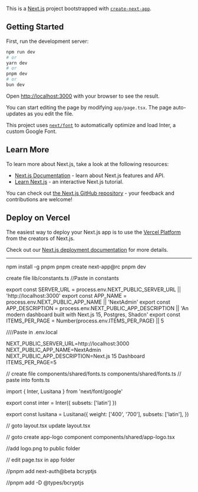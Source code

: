 This is a [Next.js](https://nextjs.org) project bootstrapped with [`create-next-app`](https://nextjs.org/docs/app/api-reference/create-next-app).

## Getting Started

First, run the development server:

```bash
npm run dev
# or
yarn dev
# or
pnpm dev
# or
bun dev
```

Open [http://localhost:3000](http://localhost:3000) with your browser to see the result.

You can start editing the page by modifying `app/page.tsx`. The page auto-updates as you edit the file.

This project uses [`next/font`](https://nextjs.org/docs/app/building-your-application/optimizing/fonts) to automatically optimize and load Inter, a custom Google Font.

## Learn More

To learn more about Next.js, take a look at the following resources:

- [Next.js Documentation](https://nextjs.org/docs) - learn about Next.js features and API.
- [Learn Next.js](https://nextjs.org/learn) - an interactive Next.js tutorial.

You can check out [the Next.js GitHub repository](https://github.com/vercel/next.js) - your feedback and contributions are welcome!

## Deploy on Vercel

The easiest way to deploy your Next.js app is to use the [Vercel Platform](https://vercel.com/new?utm_medium=default-template&filter=next.js&utm_source=create-next-app&utm_campaign=create-next-app-readme) from the creators of Next.js.

Check out our [Next.js deployment documentation](https://nextjs.org/docs/app/building-your-application/deploying) for more details.


************************************************************************************************

npm install -g pnpm
pnpm create next-app@rc
pnpm dev


create file lib/constants.ts
//Paste in constants

export const SERVER_URL =
  process.env.NEXT_PUBLIC_SERVER_URL || 'http://localhost:3000'
export const APP_NAME = process.env.NEXT_PUBLIC_APP_NAME || 'NextAdmin'
export const APP_DESCRIPTION =
  process.env.NEXT_PUBLIC_APP_DESCRIPTION ||
  'An modern dashboard built with Next.js 15, Postgres, Shadcn'
export const ITEMS_PER_PAGE = Number(process.env.ITEMS_PER_PAGE) || 5


////Paste in .env.local

NEXT_PUBLIC_SERVER_URL=http://localhost:3000
NEXT_PUBLIC_APP_NAME=NextAdmin
NEXT_PUBLIC_APP_DESCRIPTION=Next.js 15 Dashboard
ITEMS_PER_PAGE=5

// create file components/shared/fonts.ts
               components/shared/fonts.ts
// paste into fonts.ts


import { Inter, Lusitana } from 'next/font/google'

export const inter = Inter({ subsets: ['latin'] })

export const lusitana = Lusitana({
  weight: ['400', '700'],
  subsets: ['latin'],
})


// goto layout.tsx
update layout.tsx

// goto create app-logo component
components/shared/app-logo.tsx

//add logo.png to public folder

// edit page.tsx in app folder

//pnpm add next-auth@beta bcryptjs

//pnpm add -D @types/bcryptjs


